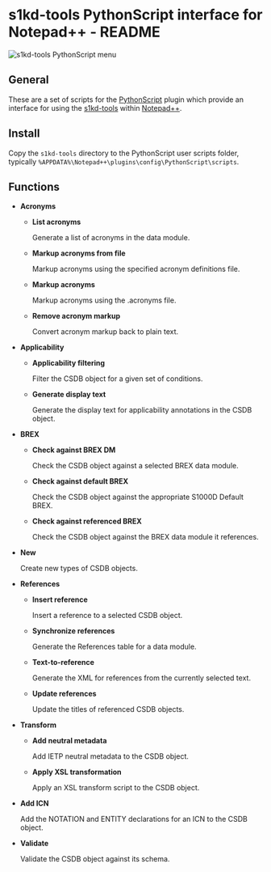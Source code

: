 s1kd-tools PythonScript interface for Notepad++ - README
========================================================

![s1kd-tools PythonScript
menu](s1kd-tools/docs/ICN-S1KDNPP-A-000000-A-KHZAE-00001-A-001-01.PNG)

General
-------

These are a set of scripts for the
[PythonScript](http://npppythonscript.sourceforge.net) plugin which
provide an interface for using the
[s1kd-tools](https://github.com/kibook/s1kd-tools) within
[Notepad++](https://notepad-plus-plus.org).

Install
-------

Copy the `s1kd-tools` directory to the PythonScript user scripts folder,
typically `%APPDATA%\Notepad++\plugins\config\PythonScript\scripts`.

Functions
---------

-   **Acronyms**

    -   **List acronyms**

        Generate a list of acronyms in the data module.

    -   **Markup acronyms from file**

        Markup acronyms using the specified acronym definitions file.

    -   **Markup acronyms**

        Markup acronyms using the .acronyms file.

    -   **Remove acronym markup**

        Convert acronym markup back to plain text.

-   **Applicability**

    -   **Applicability filtering**

        Filter the CSDB object for a given set of conditions.

    -   **Generate display text**

        Generate the display text for applicability annotations in the
        CSDB object.

-   **BREX**

    -   **Check against BREX DM**

        Check the CSDB object against a selected BREX data module.

    -   **Check against default BREX**

        Check the CSDB object against the appropriate S1000D Default
        BREX.

    -   **Check against referenced BREX**

        Check the CSDB object against the BREX data module it
        references.

-   **New**

    Create new types of CSDB objects.

-   **References**

    -   **Insert reference**

        Insert a reference to a selected CSDB object.

    -   **Synchronize references**

        Generate the References table for a data module.

    -   **Text-to-reference**

        Generate the XML for references from the currently selected
        text.

    -   **Update references**

        Update the titles of referenced CSDB objects.

-   **Transform**

    -   **Add neutral metadata**

        Add IETP neutral metadata to the CSDB object.

    -   **Apply XSL transformation**

        Apply an XSL transform script to the CSDB object.

-   **Add ICN**

    Add the NOTATION and ENTITY declarations for an ICN to the CSDB
    object.

-   **Validate**

    Validate the CSDB object against its schema.
